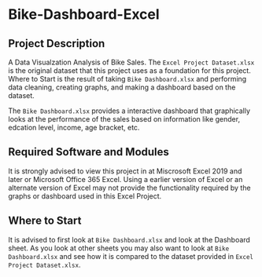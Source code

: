 # Bike-Dashboard-Excel

## Project Description
A Data Visualzation Analysis of Bike Sales. The `Excel Project Dataset.xlsx` is the original dataset that this project uses as a foundation for this project. Where to Start is the result of taking `Bike Dashboard.xlsx` and performing data cleaning, creating graphs, and making a dashboard based on the dataset.

The `Bike Dashboard.xlsx` provides a interactive dashboard that graphically looks at the performance of the sales based on information like gender, edcation level, income, age bracket, etc.

## Required Software and Modules
It is strongly advised to view this project in at Miscrosoft Excel 2019 and later or Microsoft Office 365 Excel. Using a earlier version of Excel or an alternate version of Excel may not provide the functionality required by the graphs or dashboard used in this Excel Project.

## Where to Start
It is advised to first look at `Bike Dashboard.xlsx` and look at the Dashboard sheet. As you look at other sheets you may also want to look at `Bike Dashboard.xlsx` and see how it is compared to the dataset provided in `Excel Project Dataset.xlsx`.
